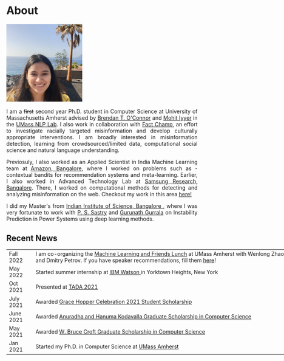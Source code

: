 # About 

<img src="./images/me_crop.jpg" width="200"/>

<p align="justify"> I am a <strike>first</strike> second year Ph.D. student in Computer Science at University of Massachusetts Amherst advised by <a href="http://brenocon.com/">Brendan T. O'Connor</a> and <a href="https://people.cs.umass.edu/~miyyer/">Mohit Iyyer</a> in the <a href="https://nlp.cs.umass.edu/">UMass NLP Lab</a>. I also work in collaboration with <a href="https://meedan.com/blog/fact-champ-launch/">Fact Champ</a>, an effort to investigate racially targeted misinformation and develop culturally appropriate interventions. I am broadly interested in misinformation detection, learning from crowdsourced/limited data, computational social science and natural language understanding.</p>

<p align="justify"> Previosuly, I also worked as an Applied Scientist in India Machine Learning team at <a href="https://www.amazon.science/">Amazon, Bangalore</a>, where I worked on problems such as - contextual bandits for recommendation systems and meta-learning. Earlier, I also worked in Advanced Technology Lab at <a href="https://research.samsung.com/sri-b">Samsung Research, Bangalore</a>. There, I worked on computational methods for detecting and analyzing misinformation on the web. Checkout my work in this area <a href="https://scholar.google.com/citations?user=7nq1kBMAAAAJ&hl=en">here!</a></p>

<p align="justify"> I did my Master's from <a href="https://www.iisc.ac.in/"> Indian Institute of Science, Bangalore </a>, where I was very fortunate to work with <a href="http://www.ee.iisc.ac.in/faculty/sastry/">P. S. Sastry</a> and <a href="http://www.ee.iisc.ac.in/faculty/gurunath/">Gurunath Gurrala</a> on Instability Prediction in Power Systems using deep learning methods.</p>

## Recent News
<table style="width:150%">
  <tr>
    <td>Fall 2022</td>
  	<td>I am co-organizing the <a href="https://umass-mlfl.github.io/">Machine Learning and Friends Lunch</a> at UMass Amherst with Wenlong Zhao and Dmitry Petrov. If you have speaker recommendations, fill them <a href="https://umass-mlfl.github.io/">here</a>!</td>
  </tr>
  <tr>
    <td>May 2022</td>
    <td>Started summer internship at <a href="https://research.ibm.com/teams/natural-language-processing"> IBM Watson </a> in Yorktown Heights, New York</td>
  </tr>
  <tr>
    <td>Oct 2021</td>
    <td>Presented at <a href="https://tada2021.org/"> TADA 2021</a></td>
  </tr>
  <tr>
    <td>July 2021</td>
    <td>Awarded <a href="https://ghc.anitab.org/attend/scholarships/academics/"> Grace Hopper Celebration 2021 Student Scholarship</a></td>
  </tr>
  <tr>
    <td>June 2021</td>
    <td>Awarded <a href="https://www.cics.umass.edu/support"> Anuradha and Hanuma Kodavalla Graduate Scholarship in Computer Science</a></td>
  </tr>
  <tr>
    <td>May 2021</td>
    <td>Awarded <a href="https://www.cics.umass.edu/support"> W. Bruce Croft Graduate Scholarship in Computer Science</a></td>
  </tr>
  <tr>
    <td>Jan  2021</td>
    <td>Started my Ph.D. in Computer Science at <a href="https://www.umass.edu/">UMass Amherst</a></td>
  </tr>
</table>


